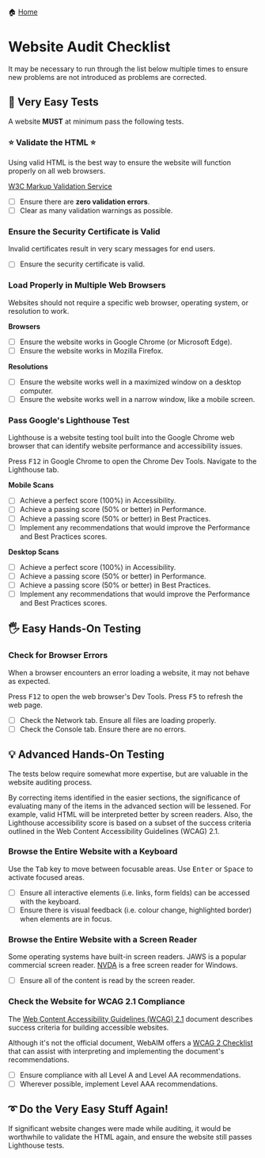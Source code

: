 🏠 [Home](README.md)

# Website Audit Checklist

It may be necessary to run through the list below multiple times
to ensure new problems are not introduced as problems are corrected.

## 👶 Very Easy Tests

A website **MUST** at minimum pass the following tests.

### ⭐ Validate the HTML ⭐

Using valid HTML is the best way to ensure the website will function properly
on all web browsers.

[W3C Markup Validation Service](https://validator.w3.org/)

-   [ ] Ensure there are **zero validation errors**.
-   [ ] Clear as many validation warnings as possible.

### Ensure the Security Certificate is Valid

Invalid certificates result in very scary messages for end users.

-   [ ] Ensure the security certificate is valid.

### Load Properly in Multiple Web Browsers

Websites should not require a specific web browser, operating system, or resolution to work.

**Browsers**

-   [ ] Ensure the website works in Google Chrome (or Microsoft Edge).
-   [ ] Ensure the website works in Mozilla Firefox.

**Resolutions**

-   [ ] Ensure the website works well in a maximized window on a desktop computer.
-   [ ] Ensure the website works well in a narrow window, like a mobile screen.

### Pass Google's Lighthouse Test

Lighthouse is a website testing tool built into the Google Chrome web browser
that can identify website performance and accessibility issues.

Press <kbd>F12</kbd> in Google Chrome to open the Chrome Dev Tools.
Navigate to the Lighthouse tab.

**Mobile Scans**

-   [ ] Achieve a perfect score (100%) in Accessibility.
-   [ ] Achieve a passing score (50% or better) in Performance.
-   [ ] Achieve a passing score (50% or better) in Best Practices.
-   [ ] Implement any recommendations that would improve the Performance and Best Practices scores.

**Desktop Scans**

-   [ ] Achieve a perfect score (100%) in Accessibility.
-   [ ] Achieve a passing score (50% or better) in Performance.
-   [ ] Achieve a passing score (50% or better) in Best Practices.
-   [ ] Implement any recommendations that would improve the Performance and Best Practices scores.

## 🖐 Easy Hands-On Testing

### Check for Browser Errors

When a browser encounters an error loading a website, it may not behave as expected.

Press <kbd>F12</kbd> to open the web browser's Dev Tools.
Press <kbd>F5</kbd> to refresh the web page.

-   [ ] Check the Network tab.  Ensure all files are loading properly.
-   [ ] Check the Console tab.  Ensure there are no errors.

## 💡 Advanced Hands-On Testing

The tests below require somewhat more expertise,
but are valuable in the website auditing process.

By correcting items identified in the easier sections,
the significance of evaluating many of the items in the advanced section will be lessened.
For example, valid HTML will be interpreted better by screen readers.
Also, the Lighthouse accessibility score is based on a subset of the success criteria
outlined in the Web Content Accessibility Guidelines (WCAG) 2.1.

### Browse the Entire Website with a Keyboard

Use the <kbd>Tab</kbd> key to move between focusable areas.
Use <kbd>Enter</kbd> or <kbd>Space</kbd> to activate focused areas.

-   [ ] Ensure all interactive elements (i.e. links, form fields) can be accessed with the keyboard.
-   [ ] Ensure there is visual feedback (i.e. colour change, highlighted border) when elements are in focus.

### Browse the Entire Website with a Screen Reader

Some operating systems have built-in screen readers.
JAWS is a popular commercial screen reader.
[NVDA](https://www.nvaccess.org/) is a free screen reader for Windows.

-   [ ] Ensure all of the content is read by the screen reader.

### Check the Website for WCAG 2.1 Compliance

The [Web Content Accessibility Guidelines (WCAG) 2.1](https://www.w3.org/TR/WCAG21/) document
describes success criteria for building accessible websites.

Although it's not the official document,
WebAIM offers a [WCAG 2 Checklist](https://webaim.org/standards/wcag/checklist)
that can assist with interpreting and implementing the document's recommendations.

-   [ ] Ensure compliance with all Level A and Level AA recommendations.
-   [ ] Wherever possible, implement Level AAA recommendations.

## ➰ Do the Very Easy Stuff Again!

If significant website changes were made while auditing,
it would be worthwhile to validate the HTML again, and ensure the website still passes Lighthouse tests.
